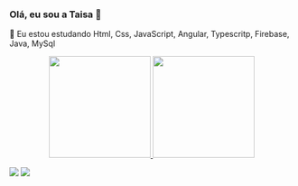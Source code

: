 ### Olá, eu sou a Taisa 👋
🌱 Eu estou estudando Html, Css, JavaScript, Angular, Typescritp, Firebase, Java, MySql

<!--
**Taisaferreiraflavio/Taisaferreiraflavio** is a ✨ _special_ ✨ repository because its `README.md` (this file) appears on your GitHub profile.

Here are some ideas to get you started:

- 🔭 I’m currently working on ...
- 🌱 I’m currently learning ...
- 👯 I’m looking to collaborate on ...
- 🤔 I’m looking for help with ...
- 💬 Ask me about ...
- 📫 How to reach me: ...
- 😄 Pronouns: ...
- ⚡ Fun fact: ...
-->

<div align="center">
  <a href="https://github.com/Taisaferreiraflavio">
  <img height="180em" src="https://github-readme-stats.vercel.app/api?username=Taisaferreiraflavio&show_icons=true&theme=dracula&include_all_commits=true&count_private=true"/>
  <img height="180em" src="https://github-readme-stats.vercel.app/api/top-langs/?username=Taisaferreiraflavio&layout=compact&langs_count=7&theme=dracula"/>
</div>
  
   <a href="https://instagram.com/taisaferreira.09" target="_blank"><img src="https://img.shields.io/badge/-Instagram-%23E4405F?style=for-the-badge&logo=instagram&logoColor=white" target="_blank"></a>
   <a href="https://www.linkedin.com/in/taisa-ferreira-flavio-009a7389" target="_blank"><img src="https://img.shields.io/badge/-LinkedIn-%230077B5?style=for-the-badge&logo=linkedin&logoColor=white" target="_blank"></a> 
